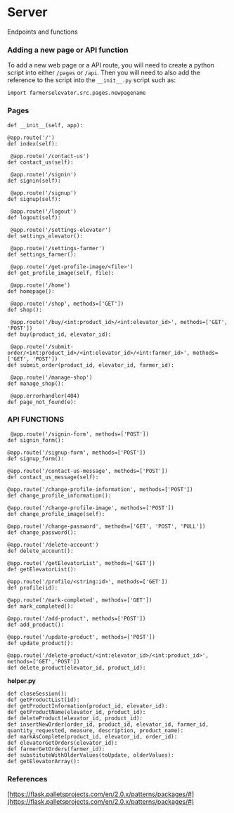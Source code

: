 # Server

Endpoints and functions

### Adding a new page or API function
To add a new web page or a API route, you will need to create a python script into either `/pages` or `/api`.
Then you will need to also add the reference to the script into the `__init__.py` script such as: 

```import farmerselevator.src.pages.newpagename```

### Pages

```
def __init__(self, app):

@app.route('/')  
def index(self):

 @app.route('/contact-us') 
def contact_us(self):

 @app.route('/signin') 
def signin(self):

 @app.route('/signup') 
def signup(self):

 @app.route('/logout') 
def logout(self):

 @app.route('/settings-elevator') 
def settings_elevator():

 @app.route('/settings-farmer') 
def settings_farmer():

 @app.route('/get-profile-image/<file>') 
def get_profile_image(self, file):

 @app.route('/home') 
def homepage():

 @app.route('/shop', methods=['GET']) 
def shop():

 @app.route('/buy/<int:product_id>/<int:elevator_id>', methods=['GET', 'POST']) 
def buy(product_id, elevator_id):

 @app.route('/submit-order/<int:product_id>/<int:elevator_id>/<int:farmer_id>', methods=['GET', 'POST']) 
def submit_order(product_id, elevator_id, farmer_id):

 @app.route('/manage-shop') 
def manage_shop():

 @app.errorhandler(404) 
def page_not_found(e):
```

### API FUNCTIONS

```
 @app.route('/signin-form', methods=['POST'])
def signin_form():

@app.route('/signup-form', methods=['POST'])
def signup_form():

@app.route('/contact-us-message', methods=['POST'])
def contact_us_message(self):

@app.route('/change-profile-information', methods=['POST'])
def change_profile_information():

@app.route('/change-profile-image', methods=['POST'])
def change_profile_image(self):

@app.route('/change-password', methods=['GET', 'POST', 'PULL'])
def change_password():

@app.route('/delete-account')
def delete_account():

@app.route('/getElevatorList', methods=['GET'])
def getElevatorList():

@app.route('/profile/<string:id>', methods=['GET'])
def profile(id):

@app.route('/mark-completed', methods=['GET'])
def mark_completed():

@app.route('/add-product', methods=['POST'])
def add_product():

@app.route('/update-product', methods=['POST'])
def update_product():

@app.route('/delete-product/<int:elevator_id>/<int:product_id>', methods=['GET','POST'])
def delete_product(elevator_id, product_id): 
```

**helper.py**
```
def closeSession():
def getProductList(id):
def getProductInformation(product_id, elevator_id):
def getProductName(elevator_id, product_id):
def deleteProduct(elevator_id, product_id):
def insertNewOrder(order_id, product_id, elevator_id, farmer_id, quantity_requested, measure, description, product_name):
def markAsComplete(product_id, elevator_id, order_id):
def elevatorGetOrders(elevator_id):
def farmerGetOrders(farmer_id):
def substituteWithOlderValues(toUpdate, olderValues):
def getElevatorArray():
```

### References

[https://flask.palletsprojects.com/en/2.0.x/patterns/packages/#](https://flask.palletsprojects.com/en/2.0.x/patterns/packages/#)